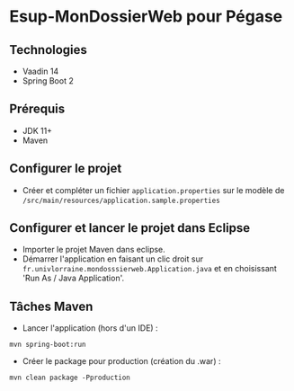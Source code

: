# Esup-MonDossierWeb pour Pégase


## Technologies
 - Vaadin 14 
 - Spring Boot 2

## Prérequis
- JDK 11+
- Maven

## Configurer le projet
- Créer et compléter un fichier `application.properties` sur le modèle de `/src/main/resources/application.sample.properties`

## Configurer et lancer le projet dans Eclipse
- Importer le projet Maven dans eclipse.
- Démarrer l'application en faisant un clic droit sur `fr.univlorraine.mondosssierweb.Application.java` et en choisissant 'Run As / Java Application'.

## Tâches Maven
- Lancer l'application (hors d'un IDE) :

```
mvn spring-boot:run
```

- Créer le package pour production (création du .war) :

```
mvn clean package -Pproduction
```


